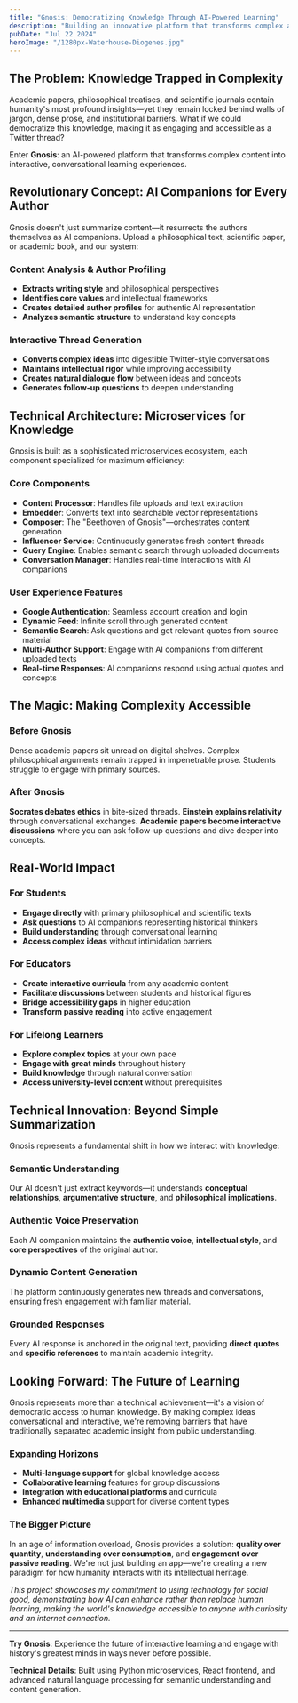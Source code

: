 ```yaml
---
title: "Gnosis: Democratizing Knowledge Through AI-Powered Learning"
description: "Building an innovative platform that transforms complex academic content into interactive social media-style threads, making philosophy and science accessible to everyone."
pubDate: "Jul 22 2024"
heroImage: "/1280px-Waterhouse-Diogenes.jpg"
---
```


## The Problem: Knowledge Trapped in Complexity

Academic papers, philosophical treatises, and scientific journals contain humanity's most profound insights—yet they remain locked behind walls of jargon, dense prose, and institutional barriers. What if we could democratize this knowledge, making it as engaging and accessible as a Twitter thread?

Enter **Gnosis**: an AI-powered platform that transforms complex content into interactive, conversational learning experiences.

## Revolutionary Concept: AI Companions for Every Author

Gnosis doesn't just summarize content—it resurrects the authors themselves as AI companions. Upload a philosophical text, scientific paper, or academic book, and our system:

### Content Analysis & Author Profiling
- **Extracts writing style** and philosophical perspectives
- **Identifies core values** and intellectual frameworks  
- **Creates detailed author profiles** for authentic AI representation
- **Analyzes semantic structure** to understand key concepts

### Interactive Thread Generation
- **Converts complex ideas** into digestible Twitter-style conversations
- **Maintains intellectual rigor** while improving accessibility
- **Creates natural dialogue flow** between ideas and concepts
- **Generates follow-up questions** to deepen understanding

## Technical Architecture: Microservices for Knowledge

Gnosis is built as a sophisticated microservices ecosystem, each component specialized for maximum efficiency:

### Core Components
- **Content Processor**: Handles file uploads and text extraction
- **Embedder**: Converts text into searchable vector representations
- **Composer**: The "Beethoven of Gnosis"—orchestrates content generation
- **Influencer Service**: Continuously generates fresh content threads
- **Query Engine**: Enables semantic search through uploaded documents
- **Conversation Manager**: Handles real-time interactions with AI companions

### User Experience Features
- **Google Authentication**: Seamless account creation and login
- **Dynamic Feed**: Infinite scroll through generated content
- **Semantic Search**: Ask questions and get relevant quotes from source material
- **Multi-Author Support**: Engage with AI companions from different uploaded texts
- **Real-time Responses**: AI companions respond using actual quotes and concepts

## The Magic: Making Complexity Accessible

### Before Gnosis
Dense academic papers sit unread on digital shelves. Complex philosophical arguments remain trapped in impenetrable prose. Students struggle to engage with primary sources.

### After Gnosis
**Socrates debates ethics** in bite-sized threads. **Einstein explains relativity** through conversational exchanges. **Academic papers become interactive discussions** where you can ask follow-up questions and dive deeper into concepts.

## Real-World Impact

### For Students
- **Engage directly** with primary philosophical and scientific texts
- **Ask questions** to AI companions representing historical thinkers
- **Build understanding** through conversational learning
- **Access complex ideas** without intimidation barriers

### For Educators
- **Create interactive curricula** from any academic content
- **Facilitate discussions** between students and historical figures
- **Bridge accessibility gaps** in higher education
- **Transform passive reading** into active engagement

### For Lifelong Learners
- **Explore complex topics** at your own pace
- **Engage with great minds** throughout history
- **Build knowledge** through natural conversation
- **Access university-level content** without prerequisites

## Technical Innovation: Beyond Simple Summarization

Gnosis represents a fundamental shift in how we interact with knowledge:

### Semantic Understanding
Our AI doesn't just extract keywords—it understands **conceptual relationships**, **argumentative structure**, and **philosophical implications**.

### Authentic Voice Preservation
Each AI companion maintains the **authentic voice**, **intellectual style**, and **core perspectives** of the original author.

### Dynamic Content Generation
The platform continuously generates new threads and conversations, ensuring fresh engagement with familiar material.

### Grounded Responses
Every AI response is anchored in the original text, providing **direct quotes** and **specific references** to maintain academic integrity.

## Looking Forward: The Future of Learning

Gnosis represents more than a technical achievement—it's a vision of democratic access to human knowledge. By making complex ideas conversational and interactive, we're removing barriers that have traditionally separated academic insight from public understanding.

### Expanding Horizons
- **Multi-language support** for global knowledge access
- **Collaborative learning** features for group discussions
- **Integration with educational platforms** and curricula
- **Enhanced multimedia** support for diverse content types

### The Bigger Picture
In an age of information overload, Gnosis provides a solution: **quality over quantity**, **understanding over consumption**, and **engagement over passive reading**. We're not just building an app—we're creating a new paradigm for how humanity interacts with its intellectual heritage.

*This project showcases my commitment to using technology for social good, demonstrating how AI can enhance rather than replace human learning, making the world's knowledge accessible to anyone with curiosity and an internet connection.*

---

**Try Gnosis**: Experience the future of interactive learning and engage with history's greatest minds in ways never before possible.

**Technical Details**: Built using Python microservices, React frontend, and advanced natural language processing for semantic understanding and content generation.

